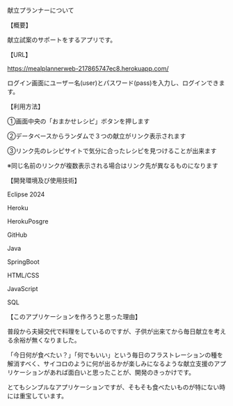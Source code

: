 献立プランナーについて

【概要】

献立試案のサポートをするアプリです。

【URL】

https://mealplannerweb-217865747ec8.herokuapp.com/

ログイン画面にユーザー名(user)とパスワード(pass)を入力し、ログインできます。

【利用方法】

①画面中央の「おまかせレシピ」ボタンを押します

②データベースからランダムで３つの献立がリンク表示されます

③リンク先のレシピサイトで気分に合ったレシピを見つけることが出来ます

※同じ名前のリンクが複数表示される場合はリンク先が異なるものになります

【開発環境及び使用技術】

Eclipse 2024

Heroku

HerokuPosgre

GitHub

Java

SpringBoot

HTML/CSS

JavaScript

SQL

【このアプリケーションを作ろうと思った理由】

普段から夫婦交代で料理をしているのですが、子供が出来てから毎日献立を考える余裕が無くなりました。

「今日何が食べたい？」「何でもいい」という毎日のフラストレーションの種を解消すべく、サイコロのように何が出るかが楽しみになるような献立支援のアプリケーションがあれば面白いと思ったことが、開発のきっかけです。

とてもシンプルなアプリケーションですが、そもそも食べたいものが特にない時には重宝しています。
